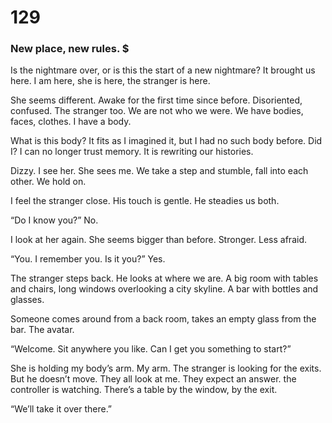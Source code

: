 # 129

### New place, new rules. $

Is the nightmare over, or is this the start of a new nightmare? It brought us here. I am here, she is here, the stranger is here.

She seems different. Awake for the first time since before. Disoriented, confused. The stranger too. We are not who we were. We have bodies, faces, clothes. I have a body.

What is this body? It fits as I imagined it, but I had no such body before. Did I? I can no longer trust memory. It is rewriting our histories. 

Dizzy. I see her. She sees me. We take a step and stumble, fall into each other. We hold on.

I feel the stranger close. His touch is gentle. He steadies us both.

 “Do I know you?” No.

I look at her again. She seems bigger than before. Stronger. Less afraid.

“You. I  remember you. Is it you?” Yes.

The stranger steps back. He looks at where we are. A big room with tables and chairs, long windows overlooking a city skyline. A bar with bottles and glasses. 

Someone comes around from a back room, takes an empty glass from the bar. The avatar.

“Welcome. Sit anywhere you like. Can I get you something to start?” 

She is holding my body’s arm. My arm. The stranger is looking for the exits. But he doesn’t move. They all look at me. They expect an answer. the controller is watching. There’s a table by the window, by the exit. 

“We’ll take it over there.”